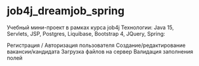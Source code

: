 # job4j_dreamjob_spring

Учебный мини-проект в рамках курса job4j Технологии: 
Java 15, Servlets, JSP, Postgres, Liquibase, Bootstrap 4, 
JQuery, Spring:

Регистрация / Авторизация пользователя
Создание/редактирование вакансии/кандидата
Загрузка файлов на сервер
Валидация заполнения полей